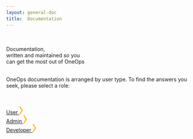 ```yaml
---
layout: general-doc
title:  Documentation
---
```


<!--HERO CONTAINER-->
<div class="documentation-hero-unit">
  <div class="hero-info hero-headline-one">
    <br>
    <br>
    <div class="yellow">Documentation,</div>
    <div class="white">written and maintained so you</div>
    <div class="white">can get the most out of OneOps</div>
  </div>
  <div class="hero-overlay-darker"></div>
</div>
<br>

OneOps documentation is arranged by user type. To find the answers you seek, please select a role:

<br>
<br>
<div class="container ti-container">
  <a href="/user/index.html" class="oo-documentation-links">
    <div class="col-md-3 document-bf-item">
      <div class="ti-image">
          <i class="icon-noun_69721_cc oo-content-icons icons-blue"></i>
      </div>
      <div class="headline-two blue">
          User
          <img class="ti-img-chev" src="/assets/img/try-it/chev-right.png" />
      </div>
    </div>
  </a>

  <a href="/admin/index.html" class="oo-documentation-links">
    <div class="col-md-3 document-bf-item">
      <div class="ti-image">
        <i class="icon-noun_69699_cc oo-content-icons icons-blue"></i>
      </div>
      <div class="headline-two blue">
        Admin
        <img class="ti-img-chev" src="/assets/img/try-it/chev-right.png" />
      </div>
    </div>
  </a>

  <a href="/developer/index.html" class="oo-documentation-links">
    <div class="col-md-3 document-bf-item">
      <div class="ti-image">
        <i class="icon-noun_69709_cc oo-content-icons icons-blue"></i>
      </div>
      <div class="headline-two blue">
        Developer
        <img class="ti-img-chev" src="/assets/img/try-it/chev-right.png" />
      </div>
    </div>
  </a>
</div>


